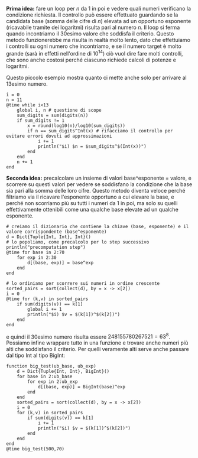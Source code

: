 <!--This file was generated, do not modify it.-->
**Prima idea:** fare un loop per $n$ da 1 in poi e vedere quali numeri verificano la condizione richiesta. Il controllo può essere effettuato guardando se la candidata base (somma delle cifre di $n$) elevata ad un opportuno esponente (ricavabile tramite dei logaritmi) risulta pari al numero $n$. Il loop si ferma quando incontriamo il 30esimo valore che soddisfa il criterio.
Questo metodo funzionerebbe ma risulta in realtà molto lento, dato che effettuiamo i controlli su ogni numero che incontriamo, e se il numero target è molto grande (sarà in effetti nell'ordine di $10^{14}$) ciò vuol dire fare molti controlli, che sono anche costosi perché ciascuno richiede calcoli di potenze e logaritmi.

Questo piccolo esempio mostra quanto ci mette anche solo per arrivare al 13esimo numero.

````julia:ex1
i = 0
n = 11
@time while i<13
	global i, n # questione di scope
	sum_digits = sum(digits(n))
	if sum_digits != 1
		x = round(log10(n)/log10(sum_digits))
		if n == sum_digits^Int(x) # rifacciamo il controllo per evitare errori dovuti ad approssimazioni
			i += 1
			println("$i) $n = $sum_digits^$(Int(x))")
		end
	end
	n += 1
end
````

**Seconda idea:** precalcolare un insieme di valori base^esponente = valore, e scorrere su questi valori per vedere se soddisfano la condizione che la base sia pari alla somma delle loro cifre. Questo metodo diventa veloce perché filtriamo via il ricavare l'esponente opportuno a cui elevare la base, e perché non scorriamo più su tutti i numeri da 1 in poi, ma solo su quelli effettivamente ottenibili come una qualche base elevate ad un qualche esponente.

````julia:ex2
# creiamo il dizionario che contiene la chiave (base, esponente) e il valore corrispondente (base^esponente)
d = Dict{Tuple{Int, Int}, Int}()
# lo popoliamo, come precalcolo per lo step successivo
println("precomputation step")
@time for base in 2:70
	for exp in 2:30
		d[(base, exp)] = base^exp
	end
end
````

````julia:ex3
# lo ordiniamo per scorrere sui numeri in ordine crescente
sorted_pairs = sort(collect(d), by = x -> x[2])
i = 0
@time for (k,v) in sorted_pairs
	if sum(digits(v)) == k[1]
		global i += 1
		println("$i) $v = $(k[1])^$(k[2])")
	end
end
````

e quindi il 30esimo numero risulta essere $248155780267521 = 63^8$.
Possiamo infine wrappare tutto in una funzione e trovare anche numeri più alti che soddisfano il criterio. Per quelli veramente alti serve anche passare dal tipo Int al tipo BigInt:

````julia:ex4
function big_test(ub_base, ub_exp)
	d = Dict{Tuple{Int, Int}, BigInt}()
	for base in 2:ub_base
		for exp in 2:ub_exp
			d[(base, exp)] = BigInt(base)^exp
		end
	end
	sorted_pairs = sort(collect(d), by = x -> x[2])
	i = 0
	for (k,v) in sorted_pairs
		if sum(digits(v)) == k[1]
			i += 1
			println("$i) $v = $(k[1])^$(k[2])")
		end
	end
end
@time big_test(500,70)
````

